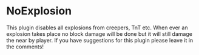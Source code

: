 # NoExplosion

This plugin disables all explosions from creepers, TnT etc. When ever an explosion takes place no block damage will be done but it will still damage the near by player. If you have suggestions for this plugin please leave it in the comments!
